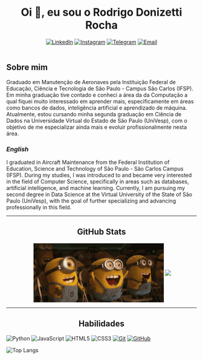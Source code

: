 <h1 align="center">Oi 👋, eu sou o Rodrigo Donizetti Rocha </h1>
<div align=center>
  <a href="https://www.linkedin.com/in/rodrigo-donizetti-rocha-37a563216"><img src="https://img.shields.io/badge/Linkedin-0077b5?style=flat&logo=linkedin" alt="LinkedIn" /></a>
  <a href=""><img src="https://img.shields.io/badge/Instagram-E4405F?style=flate&logo=instagram&logoColor=white" alt="Instagram" /></a>
  <a href=""><img src="https://img.shields.io/badge/Telegram-0088cc?style=flat&logo=telegram" alt="Telegram" /></a>
  <a href="mailto:rodrigo.rocha9229@gmail.com"><img src="https://img.shields.io/badge/-Email-000?style=flat&logo=microsoft-outlook&logoColor=E94D5F" alt="Email" emailto /></a>  
</div>
<br>

 ## Sobre mim

Graduado em Manutenção de Aeronaves pela Instituição Federal de Educação, Ciência e Tecnologia de São Paulo - Campus São Carlos (IFSP). Em minha graduação tive contado e conheci a área da da Computação a qual fiquei muito interessado em aprender mais, especificamente em áreas como bancos de dados, inteligência artificial e aprendizado de máquina. Atualmente, estou cursando minha segunda graduação em Ciência de Dados na Universidade Virtual do Estado de São Paulo (UniVesp), com o objetivo de me especializar ainda mais e evoluir profissionalmente nesta área.


### *English*

I graduated in Aircraft Maintenance from the Federal Institution of Education, Science and Technology of São Paulo - São Carlos Campus (IFSP). During my studies, I was introduced to and became very interested in the field of Computer Science, specifically in areas such as databases, artificial intelligence, and machine learning. Currently, I am pursuing my second degree in Data Science at the Virtual University of the State of São Paulo (UniVesp), with the goal of further specializing and advancing professionally in this field.

---

<h2 align="center">GitHub Stats </h2>

<p align="center" >&nbsp;<img align="center" width="345px" src="https://github.com/rodrigodrocha/rodrigodrocha/blob/main/my/giphy.gif"/> <img align="center" src="https://github-readme-stats.vercel.app/api?username=rodrigodrocha&theme=transparent&bg_color=002&border_color=30A3DC&show_icons=true&icon_color=30A3DC&title_color=E94D5F&text_color=FFF" /> </p>

---
<h2 align="center">Habilidades </h2>

![Python](https://img.shields.io/badge/Python-000?style=for-the-badge&logo=python)
![JavaScript](https://shields.io/badge/JavaScript-000?style=for-the-badge&logo=JavaScript&logoColor=FFFF00)
![HTML5](https://img.shields.io/badge/HTML-000?style=for-the-badge&logo=html5&logoColor=30A3DC)
![CSS3](https://img.shields.io/badge/CSS3-000?style=for-the-badge&logo=css3&logoColor=E94D5F)
[![Git](https://img.shields.io/badge/Git-000?style=for-the-badge&logo=git&logoColor=E94D5F)](https://git-scm.com/doc) 
[![GitHub](https://img.shields.io/badge/GitHub-000?style=for-the-badge&logo=github&logoColor=30A3DC)](https://docs.github.com/)

![Top Langs](https://github-readme-stats-git-masterrstaa-rickstaa.vercel.app/api/top-langs/?username=rodrigodrocha&layout=compact&bg_color=002&border_color=30A3DC&title_color=E94D5F&text_color=FFF)



<!--
**rodrigodrocha/rodrigodrocha** is a ✨ _special_ ✨ repository because its `README.md` (this file) appears on your GitHub profile.

Here are some ideas to get you started:

- 🔭 I’m currently working on ...
- 🌱 I’m currently learning ...
- 👯 I’m looking to collaborate on ...
- 🤔 I’m looking for help with ...
- 💬 Ask me about ...
- 📫 How to reach me: ...
- 😄 Pronouns: ...
- ⚡ Fun fact: ...
-->
